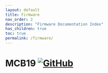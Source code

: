 ```yaml
---
layout: default
title: Firmware
nav_order: 2
description: "Firmware Documentation Index"
has_children: true
toc: true
permalink: /firmware/
---
```


# MCB19 [![GitHub](https://img.shields.io/github/license/ZeniteSolar/MCB19?style=flat)](https://github.com/ZeniteSolar/MCB19/blob/master/LICENSE)

